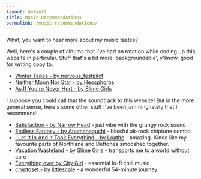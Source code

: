 ```yaml
---
layout: default
title: Music Recommendations
permalink: /music-recommendations/
---
```


What, you want to hear more about my music tastes?

Well, here's a couple of albums that I've had on rotation while coding up this website in particular. Stuff that's a bit more 'backgroundable', y'know, good for writing copy to.

- [Winter Tapes -  by nervous_testpilot](https://nervoustestpilot.co.uk/album/winter-tapes)
- [Neither Moon Nor Star - by Heosphoros](https://ptesquad.bandcamp.com/album/neither-moon-nor-star)
- [As If You're Never Hurt - by Slime Girls](https://slimegirls.bandcamp.com/album/as-if-youre-never-hurt)

I suppose you could call that the soundtrack to this website! But in the more general sense, here's some other stuff I've been jamming lately that I recommend:

- [Satisfaction - by Narrow Head](https://narrowheadtx.bandcamp.com/album/satisfaction) - just vibe with the grungy rock sound
- [Endless Fantasy - by Anamanaguchi](https://anamanaguchi.bandcamp.com/album/endless-fantasy) - blissful alt-rock chiptune combo
- [I Let It In And It Took Everything - by Loathe](https://sharptonerecords.bandcamp.com/album/loathe-i-let-it-in-and-it-took-everything) - amazing. Kinda like my favourite parts of Northlane and Deftones smooshed together.
- [Vacation Wasteland - by Slime Girls](https://slimegirls.bandcamp.com/album/vacation-wasteland-ep) - transports me to a world without care
- [Everything ever by City Girl](https://city-girl.bandcamp.com/) - essential lo-fi chill music
- [cryptoset - by littlescale](https://little-scale.bandcamp.com/album/cryptoset) - a wonderful 54-minute journey